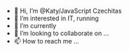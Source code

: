 - 👋 Hi, I’m @Katy/JavaScript  Czechitas
- 👀 I’m interested in IT, running
- 🌱 I’m currently 
- 💞️ I’m looking to collaborate on ...
- 📫 How to reach me ...

<!---
KubaskovaKaty/KubaskovaKaty is a ✨ special ✨ repository because its `README.md` (this file) appears on your GitHub profile.
You can click the Preview link to take a look at your changes.
--->

